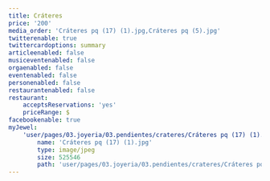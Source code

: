 ```yaml
---
title: Cráteres
price: '200'
media_order: 'Cráteres pq (17) (1).jpg,Cráteres pq (5).jpg'
twitterenable: true
twittercardoptions: summary
articleenabled: false
musiceventenabled: false
orgaenabled: false
eventenabled: false
personenabled: false
restaurantenabled: false
restaurant:
    acceptsReservations: 'yes'
    priceRange: $
facebookenable: true
myJewel:
    'user/pages/03.joyeria/03.pendientes/crateres/Cráteres pq (17) (1).jpg':
        name: 'Cráteres pq (17) (1).jpg'
        type: image/jpeg
        size: 525546
        path: 'user/pages/03.joyeria/03.pendientes/crateres/Cráteres pq (17) (1).jpg'
---
```


